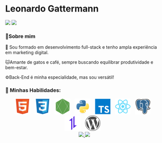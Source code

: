 # Leonardo Gattermann 
<div>
<a href="mailto:Leo.gahdkelq@gmail.com"><img src="https://img.shields.io/badge/Gmail-D14836?style=for-the-badge&logo=gmail&logoColor=white" target="_blank"></a>
<a href="https://www.linkedin.com/in/leonardo-gattermann-b60a89263/" target="_blank"><img src="https://img.shields.io/badge/-LinkedIn-%230077B5?style=for-the-badge&logo=linkedin&logoColor=white" target="_blank"></a>
</div>

### 📓Sobre mim
<div display="inline-block">
 <p align="left">🚀 Sou formado em desenvolvimento full-stack e tenho ampla experiência em marketing digital.</p>
 <p align="left">🐱Amante de gatos e café, sempre buscando equilibrar produtividade e bem-estar. </p>
 <p align="left">⚙️Back-End é minha especialidade, mas sou versátil!</p>
</div>

### 🚀 Minhas Habilidades: 
<div align="center"> <img src="https://raw.githubusercontent.com/devicons/devicon/master/icons/html5/html5-original.svg" alt="HTML5" width="50" height="50" style="margin-right: 10px"/>
<img src="https://raw.githubusercontent.com/devicons/devicon/master/icons/css3/css3-original.svg" alt="CSS3" width="50" height="50" style="margin-right: 10px"/>
<img src="https://raw.githubusercontent.com/devicons/devicon/master/icons/nodejs/nodejs-plain.svg" alt="Node.js" width="50" height="50" style="margin-right: 10px"/>
<img src="https://raw.githubusercontent.com/devicons/devicon/master/icons/python/python-original.svg" alt="Python" width="50" height="50" style="margin-right: 10px"/>
 <img src="https://raw.githubusercontent.com/devicons/devicon/master/icons/typescript/typescript-original.svg" alt="Python" width="50" height="50" style="margin-right: 10px"/>
  <img src="https://raw.githubusercontent.com/devicons/devicon/master/icons/react/react-original.svg" alt="Python" width="50" height="50" style="margin-right: 10px"/>
 <img src="https://raw.githubusercontent.com/devicons/devicon/master/icons/postgresql/postgresql-original.svg" alt="Python" width="50" height="50" style="margin-right: 10px"/>
  <img src="https://raw.githubusercontent.com/devicons/devicon/master/icons/axios/axios-plain.svg" alt="Python" width="50" height="50" style="margin-right: 10px"/>
  <img src="https://raw.githubusercontent.com/devicons/devicon/master/icons/wordpress/wordpress-plain.svg" alt="Python" width="50" height="50" style="margin-right: 10px"/>
 </div>
<div align="center">
<a href="https://github.com/LeonardoGattermann">
<img height="180em" src="https://github-readme-stats-brown-theta.vercel.app/api/top-langs/?username=LeonardoGattermann&layout=compact&langs_count=7&theme=dracula"/>
<img height="180em" src="https://github-readme-stats-brown-theta.vercel.app/api?username=LeonardoGattermann&show_icons=true&theme=dracula&include_all_commits=false&count_private=true"/>
</div>
